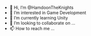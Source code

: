 - 👋 Hi, I’m @HamdoonTheKnights
- 👀 I’m interested in Game Development
- 🌱 I’m currently learning Unity
- 💞️ I’m looking to collaborate on ...
- 📫 How to reach me ...

<!---
HamdoonTheKnights/HamdoonTheKnights is a ✨ special ✨ repository because its `README.md` (this file) appears on your GitHub profile.
You can click the Preview link to take a look at your changes.
--->
